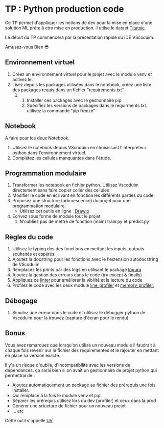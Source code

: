 # TP : Python production code

Ce TP permet d'appliquer les notions de dev pour la mise en place d'une solution ML prête à etre mise en production. Il utilse le dataet [Titatnic](https://www.kaggle.com/competitions/titanic/data?select=train.csv). 

Le début du TP commencera par la présentation rapide du IDE VScoduim.

Amusez-vous Bien 😎

## Environnement virtuel

1.  Créez un environnement virtuel pour le projet avec le module venv et activez le.
2.  Lisez depuis les packages utilisées dans le notebook, créez une liste des packages requis dans un fichier "requirements.txt"
    1.  1.  Installer ces packages avec le gestionnaire pip
        2.  Spécifiez les versions de packages dans le requirments.txt. utilisez la commande "pip freeze"

## Notebook

A faire pour les deux Notebook.

1.  Utilisez le notebook depuis VScoduim en choisissant l'interpréteur python dans l'environnement virtuel.
2.  Complétez les cellules manquantes dans l'étude.

## Programmation modulaire

1.  Transformer les notebook en fichier python. Utilisez Vscoduim directement sans faire copier coller des cellules
2.  Modifier le code en écrivant en fonction les différents parties du code.
3.  Proposez une structure (arborescence) du projet pour une programmation modulaire.
    - Utilisez cet outils en ligne : [Drawio](https://app.diagrams.net)
4.  Ecrivez sous forme de module tout le projet
    1.  N'oubliez pas de mettre de fonction (main) train.py et predict.py

## Règles du code

1.  Utilisez le typing des des fonctions en mettant les inputs, outputs souhaités et espérés.
2.  Ajoutez la docstring pour les fonctions avec le l'extension autodocstring de VScoduim
3.  Remplacez les prints par des logs en utilisant le package [loguru](/C:/Users/AliHARCH/AppData/Local/Programs/Joplin/resources/app.asar/%5Bhttps:/github.com/Delgan/loguru "%5Bhttps://github.com/Delgan/loguru")
4.  Ajoutez la gestion des erreurs dans le code (try except & finally)
5.  Appliquez ce [linter](https://marketplace.visualstudio.com/items?itemName=charliermarsh.ruff) pour améliorer la vibilité et la lecture du code
6.  Profilez le code avec les deux module [line_profiler](https://github.com/pyutils/line_profiler) et [memory_profiler.](https://github.com/pythonprofilers/memory_profiler)

## Débogage

1.  Simulez une erreur dans le code et utilisez le débugger python de Vscoduim pour la trouvez (capture d'écran pour le rendu)

## Bonus

Vous avez remarquez que lorsqu'on utilise un nouveau module il faudrait à chaque fois revenir sur le fichier des requirementes et le rajouter en mettant en place sa version exacte.

Il y'a un risque d'oublie, d'incompatibilité avec les versions de dépendances. ça serai bien si on avait un gestionnaire de projet python qui permettrai de :

- Ajoutez automatiquement un package au fichier des prérequis une fois installer.
- Qui remplace à la fois le mudule venv et pip.
- Séparer les prérequis utilisez lors du dev (profiler) et ceux dans la prod
- Générer une srtucture de fichier pour un nouveau projet
- ... etc

Cette outil s'appelle [UV](https://github.com/astral-sh/uv)

&nbsp;

&nbsp;